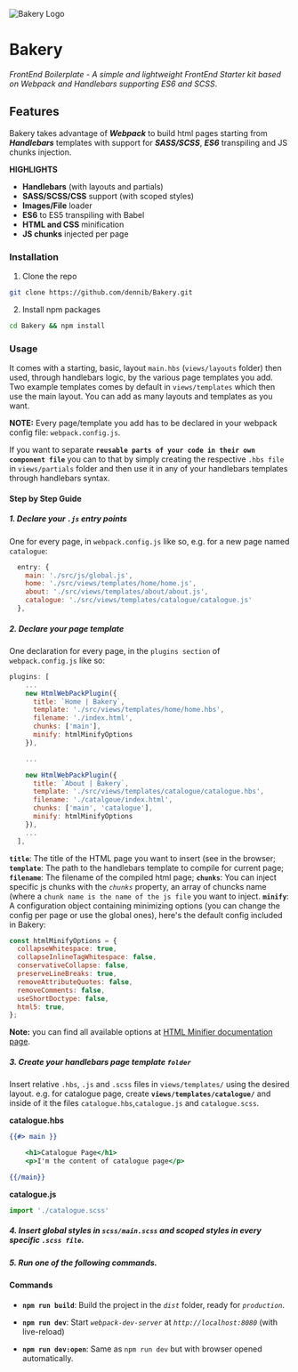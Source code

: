 ![Bakery Logo](https://i.imgur.com/ElIPCyF.jpg)

# Bakery

*FrontEnd Boilerplate - A simple and lightweight FrontEnd Starter kit based on Webpack and Handlebars supporting ES6 and SCSS*.

## Features
Bakery takes advantage of ***Webpack*** to build html pages starting from ***Handlebars*** templates with support for ***SASS/SCSS***, ***ES6*** transpiling and JS chunks injection. 

**HIGHLIGHTS**
- **Handlebars** (with layouts and partials)
- **SASS/SCSS/CSS** support (with scoped styles)
- **Images/File** loader
- **ES6** to ES5 transpiling with Babel
- **HTML and CSS** minification
- **JS chunks** injected per page


### Installation
1. Clone the repo
```bash
git clone https://github.com/dennib/Bakery.git
```

2. Install npm packages
```bash
cd Bakery && npm install
```
  
  
### Usage


It comes with a starting, basic, layout `main.hbs` (`views/layouts` folder) then used, through handlebars logic, by the various page templates you add. Two example templates comes by default in `views/templates` which then use the main layout. You can add as many layouts and templates as you want.

**NOTE:** Every page/template you add has to be declared in your webpack config file: `webpack.config.js`.

If you want to separate **`reusable parts of your code in their own component file`** you can to that by simply creating the respective `.hbs file` in `views/partials` folder and then use it in any of your handlebars templates through handlebars syntax.

#### Step by Step Guide
##### 1. Declare your `.js` entry points
One for every page, in `webpack.config.js` like so, e.g. for a new page named `catalogue`:
```javascript
  entry: {
    main: './src/js/global.js',
    home: './src/views/templates/home/home.js',
    about: './src/views/templates/about/about.js',
    catalogue: './src/views/templates/catalogue/catalogue.js'
  },
```
##### 2. Declare your page template
One declaration for every page, in the `plugins section` of `webpack.config.js` like so:
```javascript
plugins: [
    ...
    new HtmlWebPackPlugin({
      title: `Home | Bakery`,
      template: './src/views/templates/home/home.hbs',
      filename: './index.html',
      chunks: ['main'],
      minify: htmlMinifyOptions
    }),

    ...

    new HtmlWebPackPlugin({
      title: `About | Bakery`,
      template: './src/views/templates/catalogue/catalogue.hbs',
      filename: './catalgoue/index.html',
      chunks: ['main', 'catalogue'],
      minify: htmlMinifyOptions
    }),
    ...
  ],
```
**`title`**: The title of the HTML page you  want to insert (see in the browser;
**`template`**: The path to the handlebars template to compile for current page;
**`filename`**: The filename of the compiled html page;
**`chunks`**: You can inject specific js chunks with the *`chunks`* property, an array of chuncks name (where a `chunk name is the name of the js file` you want to inject.
**`minify`**: A configuration object containing minimizing options (you can change the config per page or use the global ones), here's the default config included in Bakery:
```javascript
const htmlMinifyOptions = {
  collapseWhitespace: true,
  collapseInlineTagWhitespace: false,
  conservativeCollapse: false,
  preserveLineBreaks: true,
  removeAttributeQuotes: false,
  removeComments: false,
  useShortDoctype: false,
  html5: true,
};
```
**Note:** you can find all available options at [HTML Minifier documentation page](https://github.com/kangax/html-minifier#options-quick-reference).
  

##### 3. Create your handlebars page template `folder`
Insert relative `.hbs`, `.js` and `.scss` files in `views/templates/` using the desired layout.
e.g. for catalogue page, create **`views/templates/catalogue/`** and inside of it the files `catalogue.hbs`,`catalogue.js` and `catalogue.scss`.

**catalogue.hbs**
```handlebars
{{#> main }}

    <h1>Catalogue Page</h1>
    <p>I'm the content of catalogue page</p>

{{/main}}
```

**catalogue.js**
```javascript
import './catalogue.scss'
```

##### 4. Insert global styles in `scss/main.scss` and scoped styles in every specific `.scss file`.

##### 5. Run one of the following commands.


#### Commands
- **`npm run build`**: Build the project in the *`dist`* folder, ready for *`production`*.
  
- **`npm run dev`**: Start *`webpack-dev-server`* at *`http://localhost:8080`* (with live-reload)
  
- **`npm run dev:open`**: Same as `npm run dev` but with browser opened automatically.